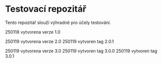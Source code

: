 # Testovací repozitář

Tento repozitář slouží výhradně pro účely testování.

250118 vytvorena verze 1.0

250119 vytvorena verze 2.0
250119 vytvoren tag 2.0.1

250119 vytvorena verze 3.0
250119 vytvoren tag 3.0.0
250119 vytvoren tag 3.0.1